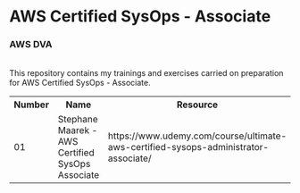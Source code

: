 
# AWS Certified SysOps - Associate
<h3>AWS DVA</h3> <br>
This repository contains my trainings and exercises carried on preparation for AWS Certified SysOps - Associate.
<table>
  <tr>
    <th>Number</th>
    <th>Name</th>
    <th>Resource</th>
    <th>Status</th>
  </tr>
  
  <tr>
    <td>01</td>
    <td>Stephane Maarek - AWS Certified SysOps Associate</td>
    <td>https://www.udemy.com/course/ultimate-aws-certified-sysops-administrator-associate/</td>
    <td>Pending</td>
   </tr>

</table> 


